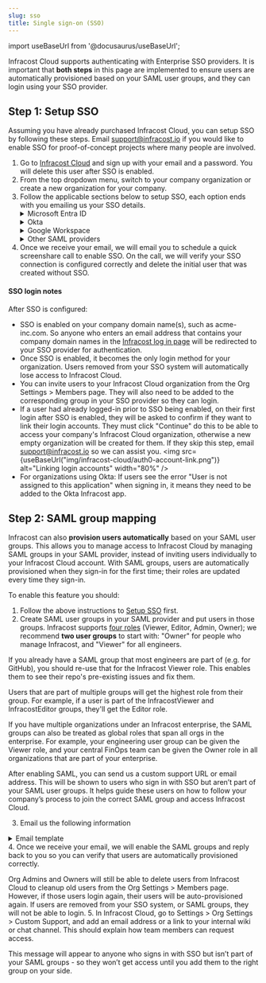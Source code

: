 ```yaml
---
slug: sso
title: Single sign-on (SSO)
---
```


import useBaseUrl from '@docusaurus/useBaseUrl';

Infracost Cloud supports authenticating with Enterprise SSO providers. It is important that **both steps** in this page are implemented to ensure users are automatically provisioned based on your SAML user groups, and they can login using your SSO provider.

## Step 1: Setup SSO

Assuming you have already purchased Infracost Cloud, you can setup SSO by following these steps. Email [support@infracost.io](mailto:support@infracost.io) if you would like to enable SSO for proof-of-concept projects where many people are involved.
1. Go to [Infracost Cloud](https://dashboard.infracost.io) and sign up with your email and a password. You will delete this user after SSO is enabled.
2. From the top dropdown menu, switch to your company organization or create a new organization for your company.
3. Follow the applicable sections below to setup SSO, each option ends with you emailing us your SSO details.
    <details>
      <summary>Microsoft Entra ID</summary>
      <ol style={{'list-style-type': 'decimal'}}>
        <li>In the <a href="https://dashboard.infracost.io" target="_blank" rel="noopener noreferrer">Infracost Cloud
            dashboard</a> go to <code>Org Settings</code> and copy your <code>Org ID</code>. You will need to
          provide this to Infracost in a future step.</li>
        <li>Login to the <a href="https://portal.azure.com" target="_blank" rel="noopener noreferrer">Azure portal</a>
        </li>
        <li>Go to <code>Microsoft Entra ID &gt; Enterprise applications</code></li>
        <li>Click <code>New application</code></li>
        <li>Click <code>Create your own application</code></li>
        <li>For the name enter <code>Infracost Cloud</code></li>
        <li>Make sure 'Integrate any other application you don't find in the gallery (Non-gallery)' is selected.</li>
        <li>On the left select <code>Single sign-on</code> and select <code>SAML</code></li>
        <li>Click <code>Edit</code> in the Basic SAML Configuration section.</li>
        <li>Click <code>Add identifier</code> and enter <code>urn:auth0:infracost:&lt;YOUR INFRACOST ORG ID&gt;</code></li>
        <li>Click <code>Add reply URL</code> and enter <code>https://login.infracost.io/login/callback?connection=&lt;YOUR INFRACOST ORG ID&gt;</code></li>
        <li>Click <code>Save</code></li>
        <li>Download 'Certificate (Base64)'. You will need to provide this to Infracost.</li>
        <li>Copy the 'Login URL'. You will need to provide this to Infracost in the next step.</li>
        <li>Email us the following information with the certificate attached:
          <pre>
            To: support@infracost.io<br/>
            Subject: Enable SSO<br/>
            Body:<br/><br/>
            Please enable SSO for our organization.<br/><br/>
            - Company name or Infracost Org ID: xxx<br/>
            - SSO provider: Microsoft Entra ID<br/>
            - Login URL: xxx<br/>
            - Tenant domains, either the email domain (example.com) or Microsoft tenant domain (example.onmicrosoft.com): xxx<br/>
            - The certificate is attached.<br/><br/>
            Thanks!
          </pre>
        </li>
      </ol>
    </details>
    <details>
      <summary>Okta</summary>
      <ol style={{'list-style-type': 'decimal'}}>
        <li>In the <a href="https://dashboard.infracost.io" target="_blank" rel="noopener noreferrer">Infracost Cloud
            dashboard</a> go to <code>Org Settings</code> and copy your <code>Org ID</code>. You will need to
          provide this to Infracost in a future step.</li>
        <li>Login to the Okta Admin dashboard</li>
        <li>Go to <code>Applications &gt; Applications</code></li>
        <li>Click <code>Create App Integration</code></li>
        <li>Select <code>SAML 2.0</code> and click Next.</li>
        <li>For the App name enter <code>Infracost Cloud</code> and click Next.</li>
        <li>For Single sign on URL enter
          <code>https://login.infracost.io/login/callback?connection=&lt;YOUR INFRACOST ORG ID&gt;</code>
        </li>
        <li>For the Audience URL (SP Entity ID) enter <code>urn:auth0:infracost:&lt;YOUR INFRACOST ORG ID&gt;</code><img
            loading="lazy" src="/docs/img/sso/okta-saml-settings.png" alt="Okta Attribute Statements form"
            class="img_ev3q" /></li>
        <li>Add the following for the Attribute Statements section and click Next.<img loading="lazy"
            src="/docs/img/sso/okta-attribute-statements.png" alt="Okta Attribute Statements form" class="img_ev3q" /></li>
        <li>Choose 'I'm an Okta customer adding an internal app' and click Finish</li>
        <li>In the Sign on tab, scroll down to the SAML Signing Certificates section. On the right-hand side click the
          button to View SAML setup instructions.</li>
        <li>Copy the Identity Provider Single Sign-On URL and download the certificate.</li>
        <li>Email us the following information with the certificate attached:
          <pre>
            To: support@infracost.io<br/>
            Subject: Enable SSO<br/>
            Body:<br/><br/>
            Please enable SSO for our organization.<br/><br/>
            - Company name or Infracost Org ID: xxx<br/>
            - SSO provider: Okta<br/>
            - Identity Provider Single Sign-On URL: xxx<br/>
            - SSO domains (comma separated list of domains to enable for this SSO connection): xxx<br/>
            - The public certificate is attached.<br/><br/>
            Thanks!
          </pre>
          </li>
        <li>In the Okta Admin dashboard assign any users to the Infracost Cloud app. You can also add an Infracost button or icon to your SSO portal as we support IdP-Initiated logins from Okta too, save the following image to use for that:</li>
        <img src={useBaseUrl("img/small-logo.png")} width="128px" />
      </ol>
    </details>
    <details>
      <summary>Google Workspace</summary>
      <ol style={{'list-style-type': 'decimal'}}>
        <li>In the <a href="https://dashboard.infracost.io" target="_blank" rel="noopener noreferrer">Infracost Cloud
            dashboard</a> go to <code>Org Settings</code> and copy your <code>Org ID</code>. You will need this when
          setting up the SAML app in Google Workspace.</li>
        <li>Login to <a href="https://admin.google.com" target="_blank" rel="noopener noreferrer">Google Workspace
            admin</a></li>
        <li>Go to <code>Apps &gt; Web and mobile apps</code></li>
        <li>Click <code>Add app &gt; Add custom SAML app</code></li>
        <li>For the App name enter <code>Infracost Cloud</code></li>
        <li>Copy the SSO URL and download the Certificate. You will need to supply these to Infracost in a future step.
          Click Continue.</li>
        <li>In the ACS URL enter:
          <code>https://login.infracost.io/login/callback?connection=&lt;YOUR INFRACOST ORG ID&gt;</code>
        </li>
        <li>In the Entity ID enter: <code>urn:auth0:infracost:&lt;YOUR INFRACOST ORG ID&gt;</code></li>
        <li>Tick <code>Signed response</code></li>
        <li>For Name ID format choose <code>UNSPECIFIED</code> and for Name ID choose
          <code>Basic Information &gt; Primary email</code>. The form should look like the following:<img loading="lazy"
            src="/docs/img/sso/google-workspace-service-provider.png" alt="Google Workspace Service Provider form"
            class="img_ev3q" />
        </li>
        <li>Click Continue</li>
        <li>Add the following Attributes and click Finish:<img loading="lazy"
            src="/docs/img/sso/google-workspace-attributes.png" alt="Google Workspace Service Provider form"
            class="img_ev3q" /></li>
        <li>Email us the following information with the certificate attached:
          <pre>
            To: support@infracost.io<br/>
            Subject: Enable SSO<br/>
            Body:<br/><br/>
            Please enable SSO for our organization.<br/><br/>
            - Company name or Infracost Org ID: xxx<br/>
            - SSO provider: Google Workspace<br/>
            - SSO URL: xxx<br/>
            - SSO domains (comma separated list of domains to enable for this SSO connection): xxx<br/>
            - The certificate is attached.<br/><br/>
            Thanks!
          </pre>
        </li>
      </ol>
    </details>
    <details>
      <summary>Other SAML providers</summary>
      <ol style={{'list-style-type': 'decimal'}}>
        <li>In the <a href="https://dashboard.infracost.io" target="_blank" rel="noopener noreferrer">Infracost Cloud
            dashboard</a> go to <code>Org Settings</code> and copy your <code>Org ID</code>. You will need to
          provide this in the next step.</li>
        <li>Email us the following information with the certificate attached:
          <pre>
            To: support@infracost.io<br/>
            Subject: Enable SSO<br/>
            Body:<br/><br/>
            Please enable SSO for our organization.<br/><br/>
            - Company name or Infracost Org ID: xxx<br/>
            - SSO service provider: xxx<br/>
            - SSO URL: xxx<br/>
            - SSO domains (comma separated list of domains to enable for this SSO connection): xxx<br/>
            - The SSO certificate is attached.<br/><br/>
            Thanks!
          </pre>
        </li>
      </ol>
    </details>
4. Once we receive your email, we will email you to schedule a quick screenshare call to enable SSO. On the call, we will verify your SSO connection is configured correctly and delete the initial user that was created without SSO.

#### SSO login notes

After SSO is configured:
- SSO is enabled on your company domain name(s), such as acme-inc.com. So anyone who enters an email address that contains your company domain names in the [Infracost log in page](https://dashboard.infracost.io) will be redirected to your SSO provider for authentication.
- Once SSO is enabled, it becomes the only login method for your organization. Users removed from your SSO system will automatically lose access to Infracost Cloud.
- You can invite users to your Infracost Cloud organization from the Org Settings > Members page. They will also need to be added to the corresponding group in your SSO provider so they can login.
- If a user had already logged-in prior to SSO being enabled, on their first login after SSO is enabled, they will be asked to confirm if they want to link their login accounts. They must click "Continue" do this to be able to access your company's Infracost Cloud organization, otherwise a new empty organization will be created for them. If they skip this step, email [support@infracost.io](mailto:support@infracost.io) so we can assist you.
    <img src={useBaseUrl("img/infracost-cloud/auth0-account-link.png")} alt="Linking login accounts" width="80%" />
- For organizations using Okta: If users see the error "User is not assigned to this application" when signing in, it means they need to be added to the Okta Infracost app.

## Step 2: SAML group mapping

Infracost can also **provision users automatically** based on your SAML user groups. This allows you to manage access to Infracost Cloud by managing SAML groups in your SAML provider, instead of inviting users individually to your Infracost Cloud account. With SAML groups, users are automatically provisioned when they sign-in for the first time; their roles are updated every time they sign-in.

To enable this feature you should:
1. Follow the above instructions to [Setup SSO](#setup-sso) first.
2. Create SAML user groups in your SAML provider and put users in those groups. Infracost supports [four roles](/docs/infracost_cloud/key_concepts/#team-management) (Viewer, Editor, Admin, Owner); we recommend **two user groups** to start with: "Owner" for people who manage Infracost, and "Viewer" for all engineers.

  If you already have a SAML group that most engineers are part of (e.g. for GitHub), you should re-use that for the Infracost Viewer role. This enables them to see their repo's pre-existing issues and fix them.

  Users that are part of multiple groups will get the highest role from their group. For example, if a user is part of the InfracostViewer and InfracostEditor groups, they'll get the Editor role.

  If you have multiple organizations under an Infracost enterprise, the SAML groups can also be treated as global roles that span all orgs in the enterprise. For example, your engineering user group can be given the Viewer role, and your central FinOps team can be given the Owner role in all organizations that are part of your enterprise.

After enabling SAML, you can send us a custom support URL or email address. This will be shown to users who sign in with SSO but aren’t part of your SAML user groups. It helps guide these users on how to follow your company’s process to join the correct SAML group and access Infracost Cloud.

3. Email us the following information

  <details>
    <summary>Email template</summary>
    <pre>
      To: support@infracost.io<br/>
      Subject: Enable SAML groups<br/>
      Body:<br/><br/>
      Please enable SAML groups for our organization.<br/><br/>
      - Company name or Infracost Org ID: xxx<br/><br/>
      - SSO service provider: [Microsoft Entra ID, Okta, Google Workspace, Other SAML Provider]<br/><br/>
      - SAML group role mapping:<br/>
        | SAML group name | Infracost Org slug | Infracost role |<br/>
        |-----------------|--------------------|----------------|<br/>
        | AllEngineers    | my_org             | Org Viewer     |<br/>
        | InfracostEditor | my_org             | Org Editor     |<br/>
        | InfracostAdmin  | my_org             | Org Admin      |<br/>
        | InfracostOwner  | all orgs           | Org Owner      |<br/><br/>
      - The attribute name in the SAML assertion that will contain the group names, for example `memberOf`.<br/><br/>
      - If possible, an example of the SAML assertion that will be sent.<br/><br/>
      Thanks!
    </pre>
  </details>
4. Once we receive your email, we will enable the SAML groups and reply back to you so you can verify that users are automatically provisioned correctly.

  Org Admins and Owners will still be able to delete users from Infracost Cloud to cleanup old users from the Org Settings > Members page. However, if those users login again, their users will be auto-provisioned again. If users are removed from your SSO system, or SAML groups, they will not be able to login.
5. In Infracost Cloud, go to Settings > Org Settings > Custom Support, and add an email address or a link to your internal wiki or chat channel. This should explain how team members can request access.

  This message will appear to anyone who signs in with SSO but isn’t part of your SAML groups - so they won’t get access until you add them to the right group on your side.

